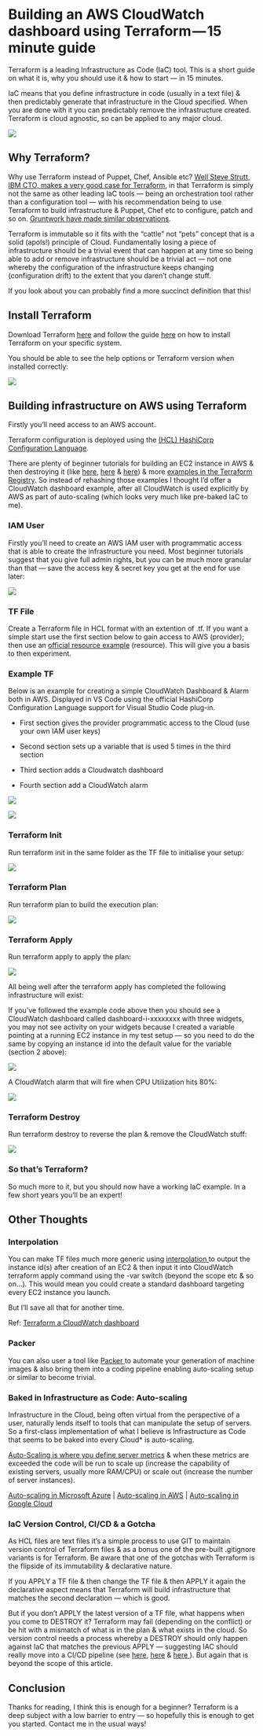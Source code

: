 
# Building an AWS CloudWatch dashboard using Terraform — 15 minute guide

Terraform is a leading Infrastructure as Code (IaC) tool. This is a short guide on what it is, why you should use it & how to start — in 15 minutes.

IaC means that you define infrastructure in code (usually in a text file) & then predictably generate that infrastructure in the Cloud specified. When you are done with it you can predictably remove the infrastructure created. Terraform is cloud agnostic, so can be applied to any major cloud.

![](https://cdn-images-1.medium.com/max/3110/1*VM0k87ohWX6sGufaXe-ACA.png)

## Why Terraform?

Why use Terraform instead of Puppet, Chef, Ansible etc? [Well Steve Strutt, IBM CTO, makes a very good case for Terraform](https://www.ibm.com/cloud/blog/chef-ansible-puppet-terraform), in that Terraform is simply not the same as other leading IaC tools — being an orchestration tool rather than a configuration tool — with his recommendation being to use Terraform to build infrastructure & Puppet, Chef etc to configure, patch and so on. [Gruntwork have made similar observations](https://blog.gruntwork.io/why-we-use-terraform-and-not-chef-puppet-ansible-saltstack-or-cloudformation-7989dad2865c).

Terraform is immutable so it fits with the “cattle” not “pets” concept that is a solid (apols!) principle of Cloud. Fundamentally losing a piece of infrastructure should be a trivial event that can happen at any time so being able to add or remove infrastructure should be a trivial act — not one whereby the configuration of the infrastructure keeps changing (configuration drift) to the extent that you daren’t change stuff.

If you look about you can probably find a more succinct definition that this!

## Install Terraform

Download Terraform [here](https://www.terraform.io/downloads.html) and follow the guide [here](https://www.terraform.io/intro/getting-started/install.html) on how to install Terraform on your specific system.

You should be able to see the help options or Terraform version when installed correctly:

![](https://cdn-images-1.medium.com/max/2902/1*EuXwusPxNqOeJ2Ehieqyeg.png)

## Building infrastructure on AWS using Terraform

Firstly you’ll need access to an AWS account.

Terraform configuration is deployed using the [(HCL) HashiCorp Configuration Language](https://github.com/hashicorp/hcl).

There are plenty of beginner tutorials for building an EC2 instance in AWS & then destroying it (like [here](https://hackernoon.com/introduction-to-aws-with-terraform-7a8daf261dc0), [here](https://medium.com/slalom-technology/creating-your-first-terraform-infrastructure-on-aws-ad986f952951) & [here](https://learn.hashicorp.com/terraform/getting-started/build)) & more [examples in the Terraform Registry](https://registry.terraform.io/). So instead of rehashing those examples I thought I’d offer a CloudWatch dashboard example, after all CloudWatch is used explicitly by AWS as part of auto-scaling (which looks very much like pre-baked IaC to me).

### IAM User

Firstly you’ll need to create an AWS IAM user with programmatic access that is able to create the infrastructure you need. Most beginner tutorials suggest that you give full admin rights, but you can be much more granular than that — save the access key & secret key you get at the end for use later:

![](https://cdn-images-1.medium.com/max/3966/1*tnZ8OHWcNk2i-mEYj_WVQw.png)

### TF File

Create a Terraform file in HCL format with an extention of .tf. If you want a simple start use the first section below to gain access to AWS (provider); then use an [official resource example](https://www.terraform.io/docs/providers/aws/r/cloudwatch_dashboard.html) (resource). This will give you a basis to then experiment.

### Example TF

Below is an example for creating a simple CloudWatch Dashboard & Alarm both in AWS. Displayed in VS Code using the official HashiCorp Configuration Language support for Visual Studio Code plug-in.

* First section gives the provider programmatic access to the Cloud (use your own IAM user keys)

* Second section sets up a variable that is used 5 times in the third section

* Third section adds a Cloudwatch dashboard

* Fourth section add a CloudWatch alarm

![](https://cdn-images-1.medium.com/max/3326/1*GMWVvfMjqlYpgLKmnE_8Nw.png)

![](https://cdn-images-1.medium.com/max/3326/1*eD0-bRZaQ9gQoQeuapvhLQ.png)

### Terraform Init

Run terraform init in the same folder as the TF file to initialise your setup:

![](https://cdn-images-1.medium.com/max/2000/1*RGQgyJg4aeBVXK_Dm-XwJQ.png)

### Terraform Plan

Run terraform plan to build the execution plan:

![](https://cdn-images-1.medium.com/max/2000/1*uS8cORH8GhbKqjyq_kXiOQ.png)

### Terraform Apply

Run terraform apply to apply the plan:

![](https://cdn-images-1.medium.com/max/2000/1*z1KV17eLF1MkbnUDUlcSDQ.png)

All being well after the terraform apply has completed the following infrastructure will exist:

If you’ve followed the example code above then you should see a CloudWatch dashboard called dashboard-i-xxxxxxxx with three widgets, you may not see activity on your widgets because I created a variable pointing at a running EC2 instance in my test setup — so you need to do the same by copying an instance id into the default value for the variable (section 2 above):

![](https://cdn-images-1.medium.com/max/4442/1*Tz2csX1WmMC_wmQo3Dvdtw.png)

A CloudWatch alarm that will fire when CPU Utilization hits 80%:

![](https://cdn-images-1.medium.com/max/6678/1*KdN3wosQ3RfQHcwLUNPZ0Q.png)

### Terraform Destroy

Run terraform destroy to reverse the plan & remove the CloudWatch stuff:

![](https://cdn-images-1.medium.com/max/2000/1*Krscql13WSLz4LheKaCrpg.png)

### So that’s Terraform?

So much more to it, but you should now have a working IaC example. In a few short years you’ll be an expert!

## Other Thoughts

### Interpolation

You can make TF files much more generic using [interpolation ](https://www.terraform.io/docs/configuration-0-11/interpolation.html)to output the instance id(s) after creation of an EC2 & then input it into CloudWatch terraform apply command using the -var switch (beyond the scope etc & so on…). This would mean you could create a standard dashboard targeting every EC2 instance you launch.

But I’ll save all that for another time.

Ref: [Terraform a CloudWatch dashboard](https://www.terraform.io/docs/providers/aws/r/cloudwatch_dashboard.html)

### Packer

You can also user a tool like [Packer ](https://www.packer.io/)to automate your generation of machine images & also bring them into a coding pipeline enabling auto-scaling setup or similar to become trivial.

### **Baked in Infrastructure as Code: Auto-scaling**

Infrastructure in the Cloud, being often virtual from the perspective of a user, naturally lends itself to tools that can manipulate the setup of servers. So a first-class implementation of what I believe is Infrastructure as Code that seems to be baked into every Cloud* is auto-scaling.

[Auto-Scaling is where you define server metrics](https://medium.com/@amelvin/starting-aws-architecture-auto-scaling-c5b56d3e367f) & when these metrics are exceeded the code will be run to scale up (increase the capability of existing servers, usually more RAM/CPU) or scale out (increase the number of server instances).

[Auto-scaling in Microsoft Azure](https://docs.microsoft.com/en-us/azure/architecture/best-practices/auto-scaling) | [Auto-scaling in AWS](https://aws.amazon.com/autoscaling/) | [Auto-scaling in Google Cloud](https://cloud.google.com/compute/docs/autoscaler/)

### **IaC Version Control, CI/CD & a Gotcha**

As HCL files are text files it’s a simple process to use GIT to maintain version control of Terraform files & as a bonus one of the pre-built .gitignore variants is for Terraform. Be aware that one of the gotchas with Terraform is the flipside of its immutability & declarative nature.

If you APPLY a TF file & then change the TF file & then APPLY it again the declarative aspect means that Terraform will build infrastructure that matches the second declaration — which is good.

But if you don’t APPLY the latest version of a TF file, what happens when you come to DESTROY it? Terraform may fail (depending on the conflict) or be hit with a mismatch of what is in the plan & what exists in the cloud. So version control needs a process whereby a DESTROY should only happen against IaC that matches the previous APPLY — suggesting IAC should really move into a CI/CD pipeline (see [here](https://medium.com/pageup-tech/continuously-deploying-your-infrastructure-how-why-6216c9f8c6c8), [here](https://stackoverflow.com/questions/42723189/any-way-to-trigger-a-codedeploy-deployment-with-terraform-after-changes-in-confi/48818173#48818173) & [here ](https://jaxenter.com/tutorial-aws-terraform-147881.html)). But again that is beyond the scope of this article.

## Conclusion

Thanks for reading, I think this is enough for a beginner? Terraform is a deep subject with a low barrier to entry — so hopefully this is enough to get you started. Contact me in the usual ways!
